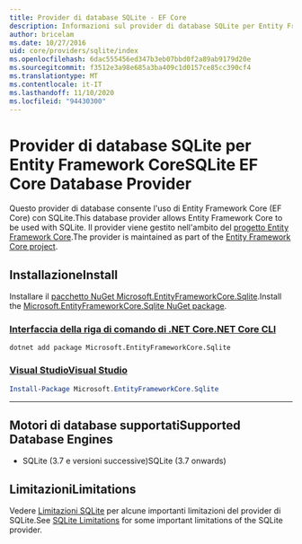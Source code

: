 ```yaml
---
title: Provider di database SQLite - EF Core
description: Informazioni sul provider di database SQLite per Entity Framework Core
author: bricelam
ms.date: 10/27/2016
uid: core/providers/sqlite/index
ms.openlocfilehash: 6dac555456ed347b3eb07bbd0f2a89ab9179d20e
ms.sourcegitcommit: f3512e3a98e685a3ba409c1d0157ce85cc390cf4
ms.translationtype: MT
ms.contentlocale: it-IT
ms.lasthandoff: 11/10/2020
ms.locfileid: "94430300"
---
```

# <a name="sqlite-ef-core-database-provider"></a><span data-ttu-id="af56a-103">Provider di database SQLite per Entity Framework Core</span><span class="sxs-lookup"><span data-stu-id="af56a-103">SQLite EF Core Database Provider</span></span>

<span data-ttu-id="af56a-104">Questo provider di database consente l'uso di Entity Framework Core (EF Core) con SQLite.</span><span class="sxs-lookup"><span data-stu-id="af56a-104">This database provider allows Entity Framework Core to be used with SQLite.</span></span> <span data-ttu-id="af56a-105">Il provider viene gestito nell'ambito del [progetto Entity Framework Core](https://github.com/dotnet/efcore).</span><span class="sxs-lookup"><span data-stu-id="af56a-105">The provider is maintained as part of the [Entity Framework Core project](https://github.com/dotnet/efcore).</span></span>

## <a name="install"></a><span data-ttu-id="af56a-106">Installazione</span><span class="sxs-lookup"><span data-stu-id="af56a-106">Install</span></span>

<span data-ttu-id="af56a-107">Installare il [pacchetto NuGet Microsoft.EntityFrameworkCore.Sqlite](https://www.nuget.org/packages/Microsoft.EntityFrameworkCore.Sqlite/).</span><span class="sxs-lookup"><span data-stu-id="af56a-107">Install the [Microsoft.EntityFrameworkCore.Sqlite NuGet package](https://www.nuget.org/packages/Microsoft.EntityFrameworkCore.Sqlite/).</span></span>

### <a name="net-core-cli"></a>[<span data-ttu-id="af56a-108">Interfaccia della riga di comando di .NET Core</span><span class="sxs-lookup"><span data-stu-id="af56a-108">.NET Core CLI</span></span>](#tab/dotnet-core-cli)

```dotnetcli
dotnet add package Microsoft.EntityFrameworkCore.Sqlite
```

### <a name="visual-studio"></a>[<span data-ttu-id="af56a-109">Visual Studio</span><span class="sxs-lookup"><span data-stu-id="af56a-109">Visual Studio</span></span>](#tab/vs)

```powershell
Install-Package Microsoft.EntityFrameworkCore.Sqlite
```

***

## <a name="supported-database-engines"></a><span data-ttu-id="af56a-110">Motori di database supportati</span><span class="sxs-lookup"><span data-stu-id="af56a-110">Supported Database Engines</span></span>

* <span data-ttu-id="af56a-111">SQLite (3.7 e versioni successive)</span><span class="sxs-lookup"><span data-stu-id="af56a-111">SQLite (3.7 onwards)</span></span>

## <a name="limitations"></a><span data-ttu-id="af56a-112">Limitazioni</span><span class="sxs-lookup"><span data-stu-id="af56a-112">Limitations</span></span>

<span data-ttu-id="af56a-113">Vedere [Limitazioni SQLite](xref:core/providers/sqlite/limitations) per alcune importanti limitazioni del provider di SQLite.</span><span class="sxs-lookup"><span data-stu-id="af56a-113">See [SQLite Limitations](xref:core/providers/sqlite/limitations) for some important limitations of the SQLite provider.</span></span>
